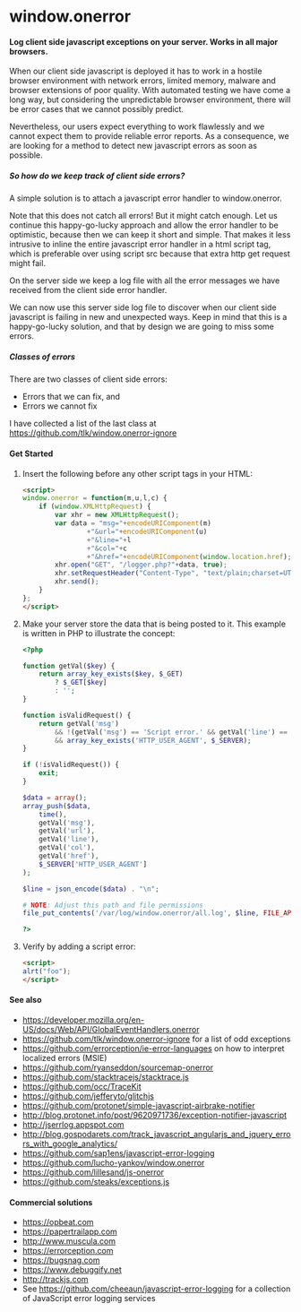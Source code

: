 window.onerror
====
#### Log client side javascript exceptions on your server. Works in all major browsers.

When our client side javascript is deployed it has to work in a hostile browser environment with network errors, limited memory, malware and browser extensions of poor quality. With automated testing we have come a long way, but considering the unpredictable browser environment, there will be error cases that we cannot possibly predict.

Nevertheless, our users expect everything to work flawlessly and we cannot expect them to provide reliable error reports. As a consequence, we are looking for a method to detect new javascript errors as soon as possible.

##### So how do we keep track of client side errors?

A simple solution is to attach a javascript error handler to window.onerror.

Note that this does not catch all errors! But it might catch enough. Let us continue this happy-go-lucky approach and allow the error handler to be optimistic, because then we can keep it short and simple. That makes it less intrusive to inline the entire javascript error handler in a html script tag, which is preferable over using script src because that extra http get request might fail.

On the server side we keep a log file with all the error messages we have 
received from the client side error handler.

We can now use this server side log file to discover when our client side javascript is failing in new and unexpected ways. Keep in mind that this is a happy-go-lucky solution, and that by design we are going to miss some errors.


##### Classes of errors
There are two classes of client side errors:
* Errors that we can fix, and
* Errors we cannot fix 

I have collected a list of the last class at https://github.com/tlk/window.onerror-ignore


#### Get Started

1. Insert the following before any other script tags in your HTML:

    ```html
    <script>
    window.onerror = function(m,u,l,c) {
        if (window.XMLHttpRequest) {
            var xhr = new XMLHttpRequest();
            var data = "msg="+encodeURIComponent(m)
                    +"&url="+encodeURIComponent(u)
                    +"&line="+l
                    +"&col="+c
                    +"&href="+encodeURIComponent(window.location.href);
            xhr.open("GET", "/logger.php?"+data, true);
            xhr.setRequestHeader("Content-Type", "text/plain;charset=UTF-8");
            xhr.send();
        }
    };
    </script>
    ```

2. Make your server store the data that is being posted to it. This example is written in PHP to illustrate the concept:

    ```php
    <?php

    function getVal($key) {
        return array_key_exists($key, $_GET)
            ? $_GET[$key]
            : '';
    }

    function isValidRequest() {
        return getVal('msg')
            && !(getVal('msg') == 'Script error.' && getVal('line') == '0')
            && array_key_exists('HTTP_USER_AGENT', $_SERVER);
    }

    if (!isValidRequest()) {
        exit;
    }

    $data = array();
    array_push($data,
        time(),
        getVal('msg'),
        getVal('url'),
        getVal('line'),
        getVal('col'),
        getVal('href'),
        $_SERVER['HTTP_USER_AGENT']
    );

    $line = json_encode($data) . "\n";

    # NOTE: Adjust this path and file permissions
    file_put_contents('/var/log/window.onerror/all.log', $line, FILE_APPEND | LOCK_EX);

    ?>
    ```

3. Verify by adding a script error:

    ```html
    <script>
    alrt("foo");
    </script>
    ```


#### See also

* https://developer.mozilla.org/en-US/docs/Web/API/GlobalEventHandlers.onerror
* https://github.com/tlk/window.onerror-ignore for a list of odd exceptions
* https://github.com/errorception/ie-error-languages on how to interpret localized errors (MSIE)
* https://github.com/ryanseddon/sourcemap-onerror
* https://github.com/stacktracejs/stacktrace.js
* https://github.com/occ/TraceKit
* https://github.com/jefferyto/glitchjs
* https://github.com/protonet/simple-javascript-airbrake-notifier
* http://blog.protonet.info/post/9620971736/exception-notifier-javascript
* http://jserrlog.appspot.com
* http://blog.gospodarets.com/track_javascript_angularjs_and_jquery_errors_with_google_analytics/
* https://github.com/sap1ens/javascript-error-logging
* https://github.com/lucho-yankov/window.onerror
* https://github.com/lillesand/js-onerror
* https://github.com/steaks/exceptions.js


#### Commercial solutions

* https://opbeat.com
* https://papertrailapp.com
* http://www.muscula.com
* https://errorception.com
* https://bugsnag.com
* https://www.debuggify.net
* http://trackjs.com
* See https://github.com/cheeaun/javascript-error-logging for a collection of JavaScript error logging services

